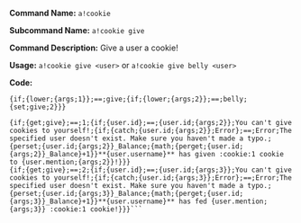 **Command Name:** `a!cookie`

**Subcommand Name:** `a!cookie give`

**Command Description:**
Give a user a cookie!

**Usage:**
`a!cookie give <user>` or `a!cookie give belly <user>`

**Code:**
```{if;{lower;{args;1}};==;give;{set;give;1}}
{if;{lower;{args;1}};==;give;{if;{lower;{args;2}};==;belly;{set;give;2}}}

{if;{get;give};==;1;{if;{user.id};==;{user.id;{args;2}};You can't give cookies to yourself!;{if;{catch;{user.id;{args;2}};Error};==;Error;The specified user doesn't exist. Make sure you haven't made a typo.;{perset;{user.id;{args;2}}_Balance;{math;{perget;{user.id;{args;2}}_Balance}+1}}**{user.username}** has given :cookie:1 cookie to {user.mention;{args;2}}!}}}
{if;{get;give};==;2;{if;{user.id};==;{user.id;{args;3}};You can't give cookies to yourself!;{if;{catch;{user.id;{args;3}};Error};==;Error;The specified user doesn't exist. Make sure you haven't made a typo.;{perset;{user.id;{args;3}}_Balance;{math;{perget;{user.id;{args;3}}_Balance}+1}}**{user.username}** has fed {user.mention;{args;3}} :cookie:1 cookie!}}}```
